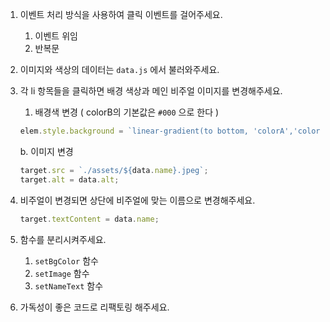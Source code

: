 1. 이벤트 처리 방식을 사용하여 클릭 이벤트를 걸어주세요.
   1. 이벤트 위임
   2. 반복문
2. 이미지와 색상의 데이터는 `data.js` 에서 불러와주세요.
3. 각 li 항목들을 클릭하면 배경 색상과 메인 비주얼 이미지를 변경해주세요.

   1. 배경색 변경 ( colorB의 기본값은 `#000` 으로 한다 )

   ```jsx
   elem.style.background = `linear-gradient(to bottom, 'colorA','colorB')`;
   ```

   b. 이미지 변경

   ```jsx
   target.src = `./assets/${data.name}.jpeg`;
   target.alt = data.alt;
   ```

4. 비주얼이 변경되면 상단에 비주얼에 맞는 이름으로 변경해주세요.

   ```jsx
   target.textContent = data.name;
   ```

5. 함수를 분리시켜주세요.
   1. `setBgColor` 함수
   2. `setImage` 함수
   3. `setNameText` 함수
6. 가독성이 좋은 코드로 리팩토링 해주세요.
